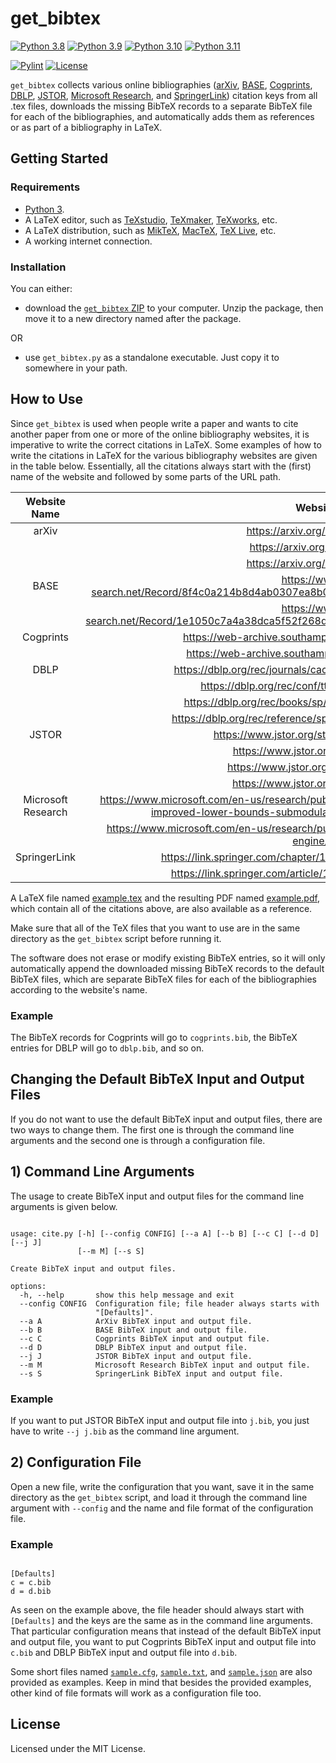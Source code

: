 # get_bibtex

[![Python 3.8](https://img.shields.io/badge/Python-3.8-blue?&logo=Python&logoColor=white)](https://www.python.org/)
[![Python 3.9](https://img.shields.io/badge/Python-3.9-blue?&logo=Python&logoColor=white)](https://www.python.org/)
[![Python 3.10](https://img.shields.io/badge/Python-3.10-blue?&logo=Python&logoColor=white)](https://www.python.org/)
[![Python 3.11](https://img.shields.io/badge/Python-3.11-blue?&logo=Python&logoColor=white)](https://www.python.org/)

[![Pylint](https://img.shields.io/github/actions/workflow/status/gretaisafantasy/get_bibtex/pylint.yml?branch=main)](https://github.com/gretaisafantasy/get_bibtex/actions/workflows/pylint.yml)
[![License](https://img.shields.io/badge/license-MIT-_red.svg)](https://opensource.org/licenses/MIT)

`get_bibtex` collects various online bibliographies ([arXiv](https://arxiv.org/), [BASE](https://www.base-search.net/), [Cogprints](https://web-archive.southampton.ac.uk/cogprints.org/), [DBLP](https://dblp.org/), [JSTOR](https://www.jstor.org/), [Microsoft Research](https://www.microsoft.com/en-us/research/), and [SpringerLink](https://link.springer.com/)) citation keys from all .tex files, downloads the missing BibTeX records to a separate BibTeX file for each of the bibliographies, and automatically adds them as references or as part of a bibliography in LaTeX.

## Getting Started

### Requirements
- [Python 3](https://www.python.org/downloads/).
- A LaTeX editor, such as [TeXstudio](https://www.texstudio.org/), [TeXmaker](https://www.xm1math.net/texmaker/), [TeXworks](https://www.tug.org/texworks/), etc.
- A LaTeX distribution, such as [MikTeX](https://miktex.org/), [MacTeX](https://www.tug.org/mactex/), [TeX Live](https://www.tug.org/texlive/), etc.
- A working internet connection.

### Installation

You can either: 
- download the [`get_bibtex` ZIP](https://github.com/gretaisafantasy/get_bibtex/archive/refs/heads/main.zip) to your computer. Unzip the package, then move it to a new directory named after the package.

OR

- use `get_bibtex.py` as a standalone executable. Just copy it to somewhere in your path.

## How to Use

Since `get_bibtex` is used when people write a paper and wants to cite another paper from one or more of the online bibliography websites, it is imperative to write the correct citations in LaTeX. Some examples of how to write the citations in LaTeX for the various bibliography websites are given in the table below. Essentially, all the citations always start with the (first) name of the website and followed by some parts of the URL path.

| Website Name  | Website URL | Citation |
| :---: | :---: | :--- |
| arXiv | https://arxiv.org/abs/2212.04173 | \cite{Arxiv:2212.04173} |
| | https://arxiv.org/abs/0801.0003 | \cite{Arxiv:0801.0003} |
| | https://arxiv.org/abs/2207.00004 | \cite{Arxiv:2207.00004} |
| BASE | https://www.base-search.net/Record/8f4c0a214b8d4ab0307ea8b0587c9d11fe28eaba0fb27fb35af4c6f9abf8aa31 | \cite{BASE:8f4c0a214b8d4ab0307ea8b0587c9d11fe28eaba0fb27fb35af4c6f9abf8aa31} |
| | https://www.base-search.net/Record/1e1050c7a4a38dca5f52f268d442b9484fd6ceae82acda0374408c6ed6c35b25 | \cite{BASE:1e1050c7a4a38dca5f52f268d442b9484fd6ceae82acda0374408c6ed6c35b25} |
| Cogprints | https://web-archive.southampton.ac.uk/cogprints.org/7736/ | \cite{Cogprints:7336/BibTeX/cogprints-eprint-7336} |
| | https://web-archive.southampton.ac.uk/cogprints.org/120/ | \cite{Cogprints:120/BibTeX/cogprints-eprint-120} |
| DBLP | https://dblp.org/rec/journals/cacm/Dijkstra68a.html?view=bibtex | \cite{DBLP:journals/cacm/Dijkstra68a} |
| | https://dblp.org/rec/conf/ttss/2013.html?view=bibtex | \cite{DBLP:conf/ttss/2013} |
| | https://dblp.org/rec/books/sp/Baumann23.html?view=bibtex | \cite{DBLP:books/sp/Baumann23} |
| | https://dblp.org/rec/reference/sp/0007T0S022.html?view=bibtex | \cite{DBLP:reference/sp/0007T0S022} |
| JSTOR | https://www.jstor.org/stable/10.1363/4103115 | \cite{JSTOR:10.1363/4103115} |
| | https://www.jstor.org/stable/24873277 | \cite{JSTOR:24873277} |
| | https://www.jstor.org/stable/resrep25198 | \cite{JSTOR:resrep25198} |
| | https://www.jstor.org/stable/j.ctv3znzfk | \cite{JSTOR:j.ctv3znzfk} |
| Microsoft Research | https://www.microsoft.com/en-us/research/publication/approximability-budgeted-allocations-improved-lower-bounds-submodular-welfare-maximization-gap/bibtex/ | \cite{Microsoft:approximability-budgetedallocations-improvedlower-boundssubmodular-welfaremaximization-gap} |
| | https://www.microsoft.com/en-us/research/publication/citeseerx-ai-digital-library-search-engine/bibtex/ | \cite{Microsoft:citeseerxai-digital-library-searchengine} |
| SpringerLink | https://link.springer.com/chapter/10.1007/978-3-031-04749-7_32 | \cite{Springer:978-3-031-04749-7_32?format=bibtex&flavour=citation} |
| | https://link.springer.com/article/10.1007/s10115-022-01737-x | \cite{Springer:s10115-022-01737-x?format=bibtex&flavour=citation} |

A LaTeX file named [example.tex](https://github.com/gretaisafantasy/get_bibtex/blob/main/example.tex) and the resulting PDF named [example.pdf](https://github.com/gretaisafantasy/get_bibtex/blob/main/example.pdf), which contain all of the citations above, are also available as a reference. 

Make sure that all of the TeX files that you want to use are in the same directory as the `get_bibtex` script before running it.

The software does not erase or modify existing BibTeX entries, so it will only automatically append the downloaded missing BibTeX records to the default BibTeX files, which are separate BibTeX files for each of the bibliographies according to the website's name.

### Example

The BibTeX records for Cogprints will go to `cogprints.bib`, the BibTeX entries for DBLP will go to `dblp.bib`, and so on.

## Changing the Default BibTeX Input and Output Files

If you do not want to use the default BibTeX input and output files, there are two ways to change them. The first one is through the command line arguments and the second one is through a configuration file.

## 1) Command Line Arguments

The usage to create BibTeX input and output files for the command line arguments is given below. 

```

usage: cite.py [-h] [--config CONFIG] [--a A] [--b B] [--c C] [--d D] [--j J]
               [--m M] [--s S]

Create BibTeX input and output files.

options:
  -h, --help       show this help message and exit
  --config CONFIG  Configuration file; file header always starts with
                   "[Defaults]".
  --a A            ArXiv BibTeX input and output file.
  --b B            BASE BibTeX input and output file.
  --c C            Cogprints BibTeX input and output file.
  --d D            DBLP BibTeX input and output file.
  --j J            JSTOR BibTeX input and output file.
  --m M            Microsoft Research BibTeX input and output file.
  --s S            SpringerLink BibTeX input and output file.

```

### Example

If you want to put JSTOR BibTeX input and output file into `j.bib`, you just have to write `--j j.bib` as the command line argument.

## 2) Configuration File

Open a new file, write the configuration that you want, save it in the same directory as the `get_bibtex` script, and load it through the command line argument with `--config` and the name and file format of the configuration file.

### Example

```

[Defaults]
c = c.bib
d = d.bib

```

As seen on the example above, the file header should always start with `[Defaults]` and the keys are the same as in the command line arguments. That particular configuration means that instead of the default BibTeX input and output file, you want to put Cogprints BibTeX input and output file into `c.bib` and DBLP BibTeX input and output file into `d.bib`.

Some short files named [`sample.cfg`](https://github.com/gretaisafantasy/get_bibtex/blob/main/sample.cfg), [`sample.txt`](https://github.com/gretaisafantasy/get_bibtex/blob/main/sample.txt), and [`sample.json`](https://github.com/gretaisafantasy/get_bibtex/blob/main/sample.json) are also provided as examples. Keep in mind that besides the provided examples, other kind of file formats will work as a configuration file too.

## License

Licensed under the MIT License.
